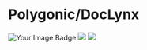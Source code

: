 # Polygonic/DocLynx
<img src="https://tryhackme-badges.s3.amazonaws.com/DocLynx.png" alt="Your Image Badge" />
<img src="https://www.codewars.com/users/Polygonic/badges/large" />

<img src="https://assets.tryhackme.com/room-badges/378e458a7619aaeccd45263d4fce4fc3.png" />


